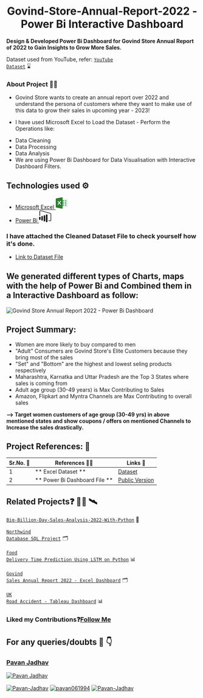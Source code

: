<h1 align="center">Govind-Store-Annual-Report-2022 - Power Bi Interactive Dashboard</h1>

**Design & Developed Power Bi Dashboard for Govind Store Annual Report of 2022 to Gain Insights to Grow More Sales.** 

Dataset used from YouTube, refer: <code>[YouTube Dataset](https://docs.google.com/spreadsheets/d/1N_Aa45UnkPmnwGqNr6oTzvUhb5TKlitM/edit#gid=1081836936)</code> :hourglass:

### About Project 👨‍💻

- Govind Store wants to create an annual report over 2022 and understand the persona of customers where they want to make use of this data to grow their sales in upcoming year - 2023!
  
- I have used Microsoft Excel to Load the Dataset - Perform the Operations like: 
* Data Cleaning
* Data Processing
* Data Analysis
* We are using Power Bi Dashboard for Data Visualisation with Interactive Dashboard Filters.
  
## Technologies used ⚙️

* <a href="https://www.microsoft.com/en-in" target="_blank" rel="noreferrer">Microsoft Excel <img src="https://github.com/Pavan-Jadhav/Govind-Store-Annual-Report-2022/blob/main/excel.png" alt="excel" width="32" height="32"/></a>
* <a href="https://powerbi.microsoft.com/en-us/" target="_blank" rel="noreferrer">Power Bi <img src="https://github.com/Pavan-Jadhav/Pavan-Jadhav/blob/main/power-bi.svg" alt="powerbi" width="32" height="32"/></a>

### I have attached the Cleaned Dataset File to check yourself how it's done.
  
 * <a href="https://github.com/Pavan-Jadhav/Govind-Store-Annual-Report-Power-Bi-Dashboard/blob/main/Govind%20Store%20Data%20Analysis%202023%20-%20For%20GIT.xlsx"> Link to Dataset File </a>
  
## We generated different types of Charts, maps with the help of Power Bi and Combined them in a Interactive Dashboard as follow:
 
  <picture><img align="center" src="https://github.com/Pavan-Jadhav/Govind-Store-Annual-Report-Power-Bi-Dashboard/blob/main/Govind%20Store%20Power%20Bi%20Dashboard-Gif.gif" alt="Govind Store Annual Report 2022 - Power Bi Dashboard"/></picture>
  
## Project Summary:
  
* Women are more likely to buy compared to men
* "Adult" Consumers are Govind Store's Elite Customers because they bring most of the sales
* "Set" and "Bottom" are the highest and lowest seling products respectively
* Maharashtra, Karnatka and Uttar Pradesh are the Top 3 States where sales is coming from
* Adult age group (30-49 years) is Max Contributing to Sales
* Amazon, Flipkart and Myntra Channels are Max Contributing to overall sales

**--> Target women customers of age group (30-49 yrs) in above mentioned states and show coupons / offers on mentioned Channels to Increase the sales drastically.**

## Project References: 🔗

|**Sr.No. 🔢**|**References 👨‍💻**| **Links :link:**|
|------|--------------------|---------------------|
|1| ** Excel Dataset ** | [Dataset](https://docs.google.com/spreadsheets/d/1N_Aa45UnkPmnwGqNr6oTzvUhb5TKlitM/edit#gid=1081836936)|
|2| ** Power Bi Dashboard File ** | [Public Version](https://github.com/Pavan-Jadhav/Govind-Store-Annual-Report-Power-Bi-Dashboard/blob/main/Govind%20Store%20Annual%20Report%20-%20PowerBi.pbix)|
  
## Related Projects:question: 👨‍💻 🛰️

<code>[Big-Billion-Day-Sales-Analysis-2022-With-Python](https://github.com/Pavan-Jadhav/Big-Billion-Day-Sales-Analysis-2022)</code> 📑

<code>[Northwind Database SQL Project](https://github.com/Pavan-Jadhav/Northwind-Database-SQL-Project)</code> 🗂️

<code>[Food Delivery Time Prediction Using LSTM on Python](https://github.com/Pavan-Jadhav/Food_Delivery_Time_Prediction_Using_LSTM_Python)</code> 📊

<code>[Govind Sales Annual Report 2022 - Excel Dashboard](https://github.com/Pavan-Jadhav/Govind-Store-Annual-Report-2022)</code> 🗂️

<code>[UK Road Accident - Tableau Dashboard](https://github.com/Pavan-Jadhav/UK-Road-Accident---Tableau-Dashboard)</code> 📊
   
  
### Liked my Contributions:question:[Follow Me](https://github.com/Pavan-Jadhav/)

## For any queries/doubts 🔗 👇 

### [Pavan Jadhav](#)
<p align="left"> <a href="https://twitter.com/pavan061994" target="blank"><img src="https://img.shields.io/twitter/follow/pavan061994?logo=twitter&style=for-the-badge" alt="Pavan Jadhav" /></a> </p>

<a href="https://www.linkedin.com/in/pavanjadhav" target="blank"><img align="center" src="https://img.shields.io/badge/-PavanJadhav-blue?style=flat-square&logo=Linkedin&logoColor=white&link=https://www.linkedin.com/in/Pavan-Jadhav/" alt="Pavan-Jadhav" height="20" width="100" /></a>
<a href="https://www.instagram.com/pavan061994" target="blank"><img align="center" src="https://img.shields.io/badge/-@pavan061994-D7008A?style=flat-square&labelColor=D7008A&logo=Instagram&logoColor=white&link=https://www.instagram.com/pavan061994" alt="pavan061994" height="20" width="110" /></a>
<a href="https://github.com/Pavan-Jadhav" target="blank"><img align="center" src="https://img.shields.io/github/followers/Pavan-Jadhav?label=Follow&style=social&link=https://github.com/Pavan-Jadhav/" alt="Pavan-Jadhav" height="20" width="90" /></a>
